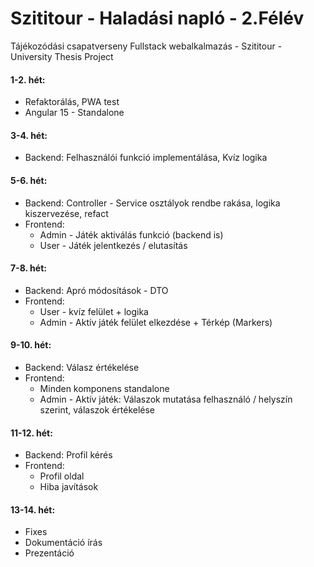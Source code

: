 
# Szititour - Haladási napló - 2.Félév

Tájékozódási csapatverseny Fullstack webalkalmazás - Szititour - University Thesis Project


#### **1-2. hét:**
 - Refaktorálás, PWA test 
 - Angular 15 - Standalone


#### **3-4. hét:**
 - Backend: Felhasználói funkció implementálása, Kvíz logika


#### **5-6. hét:**
 - Backend: Controller - Service osztályok rendbe rakása, logika kiszervezése, refact
 - Frontend:
    - Admin - Játék aktiválás funkció (backend is)
    - User - Játék jelentkezés / elutasítás
            

#### **7-8. hét:**
 - Backend: Apró módosítások - DTO
 - Frontend:
    - User - kvíz felület + logika
    - Admin - Aktív játék felület elkezdése + Térkép (Markers)


#### **9-10. hét:**
 - Backend: Válasz értékelése
 - Frontend:
    - Minden komponens standalone
    - Admin - Aktív játék: Válaszok mutatása felhasználó / helyszín szerint, válaszok értékelése


#### **11-12. hét:**
 - Backend: Profil kérés
 - Frontend:
    - Profil oldal
    - Hiba javítások

#### **13-14. hét:**
 - Fixes
 - Dokumentáció írás
 - Prezentáció

